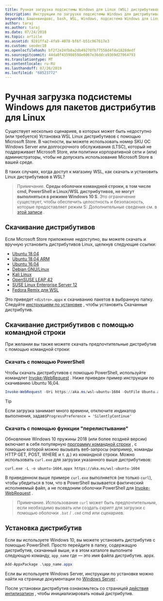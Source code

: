 ```yaml
---
title: Ручная загрузка подсистемы Windows для Linux (WSL) дистрибутивов
description: Инструкции по загрузке подсистемы Windows для дистрибутивов Linux вручную.
keywords: Башонвиндовс, bash, WSL, Windows, подсистема Windows для Linux, WSL, подсистема Windows, дистрибутив, Ubuntu, openSUSE, SLES, Debian, Kali
author: taraj
ms.author: taraj
ms.date: 07/24/2018
ms.topic: article
ms.assetid: 9281ffa2-4fa9-4078-bf6f-b51c967617e3
ms.custom: seodec18
ms.openlocfilehash: bf2f2e24fb8a2db49270fb77558d4fda1828dedf
ms.sourcegitcommit: 44da0f435986598e6067e36ddca9369d27064793
ms.translationtype: MT
ms.contentlocale: ru-RU
ms.lasthandoff: 07/26/2019
ms.locfileid: "68523772"
---
```

# <a name="manually-download-windows-subsystem-for-linux-distro-packages"></a>Ручная загрузка подсистемы Windows для пакетов дистрибутив для Linux

Существует несколько сценариев, в которых может быть недоступно (или требуется) Установка WSL Linux дистрибутивов с помощью Microsoft Store. В частности, вы можете использовать номер SKU ОС Windows Server или долгосрочного обслуживания (LTSC), который не поддерживает Microsoft Store, или политики корпоративной сети и (или) администраторы, чтобы не допускать использование Microsoft Store в вашей среде.

В таких случаях, когда доступ к магазину WSL, как скачать и установить Linux дистрибутивов в WSL?

> Примечание. **Среды оболочки командной строки, в том числе cmd, PowerShell и Linux/WSL дистрибутивов, не могут выполняться в режиме Windows 10 S**. Это ограничение существует, чтобы обеспечить целостность и безопасность, которые предоставляет режим S: Дополнительные сведения см. в [этой записи](https://blogs.msdn.microsoft.com/commandline/2017/05/18/will-linux-distros-run-on-windows-10-s/) .

## <a name="downloading-distros"></a>Скачивание дистрибутивов

Если Microsoft Store приложение недоступно, вы можете скачать и вручную установить дистрибутивов Linux, щелкнув следующие ссылки:
* [Ubuntu 18,04](https://aka.ms/wsl-ubuntu-1804)
* [Ubuntu 18,04 ARM](https://aka.ms/wsl-ubuntu-1804-arm)
* [Ubuntu 16,04](https://aka.ms/wsl-ubuntu-1604)
* [Debian GNU/Linux](https://aka.ms/wsl-debian-gnulinux)
* [Kali Linux](https://aka.ms/wsl-kali-linux)
* [OpenSUSE LEAP 42](https://aka.ms/wsl-opensuse-42)
* [SUSE Linux Enterprise Server 12](https://aka.ms/wsl-sles-12)
* [Fedora Remix для WSL](https://github.com/WhitewaterFoundry/WSLFedoraRemix/releases/)

Это приведет `<distro>.appx` к скачиванию пакетов в выбранную папку. Следуйте [инструкциям по установке](#Installing-your-distro) , чтобы установить Скачанные дистрибутив.

## <a name="downloading-distros-via-the-command-line"></a>Скачивание дистрибутивов с помощью командной строки
При желании вы также можете скачать предпочтительные дистрибутив с помощью командной строки:

 ### <a name="download-using-powershell"></a>Скачать с помощью PowerShell
 Чтобы скачать дистрибутивов с помощью PowerShell, используйте командлет [Invoke-WebRequest](https://msdn.microsoft.com/powershell/reference/5.1/microsoft.powershell.utility/invoke-webrequest) . Ниже приведен пример инструкции по скачиванию Ubuntu 16,04.

```powershell
Invoke-WebRequest -Uri https://aka.ms/wsl-ubuntu-1604 -OutFile Ubuntu.appx -UseBasicParsing
```

> [!TIP]
> Если загрузка занимает много времени, отключите индикатор выполнения, задав`$ProgressPreference = 'SilentlyContinue'`

### <a name="download-using-curl"></a>Скачать с помощью функции "перелистывание"
Обновление Windows 10 пружины 2018 (или более поздней версии) включает в себя популярную [программу командной строки](https://curl.haxx.se/) , с помощью которой можно вызывать веб-запросы (например, команды HTTP GET, POST, WHERE и т. д.) из командной строки. Можно использовать `curl.exe` для загрузки указанного выше дистрибутивов:

```console
curl.exe -L -o ubuntu-1604.appx https://aka.ms/wsl-ubuntu-1604
```

В приведенном выше примере `curl.exe` выполняется (не только `curl`), чтобы убедиться в том, что в PowerShell вызывается фактический исполняемый файл, а не псевдоним оболочки PowerShell для [Invoke-WebRequest](https://docs.microsoft.com/en-us/powershell/module/microsoft.powershell.utility/invoke-webrequest?view=powershell-6) .

> Примечание. Использование `curl` может быть предпочтительным, если необходимо вызвать или создать скрипт для загрузки с помощью оболочки `.bat`  /  `.cmd` cmd или сценариев.

## <a name="installing-your-distro"></a>Установка дистрибутив
Если вы используете Windows 10, вы можете установить дистрибутив с помощью PowerShell. Просто перейдите в папку, содержащую дистрибутив, скачанный выше, и в этом каталоге выполните следующую команду, `app_name` где — это имя файла дистрибутив. appx.  
```Powershell
Add-AppxPackage .\app_name.appx
```

Если вы используете Windows Server, инструкции по установке можно найти на странице документации по [Windows Server](install-on-server.md) .

После установки дистрибутив ознакомьтесь со страницей [действия интилизатион](initialize-distro.md) , чтобы инициализировать новый дистрибутив.
